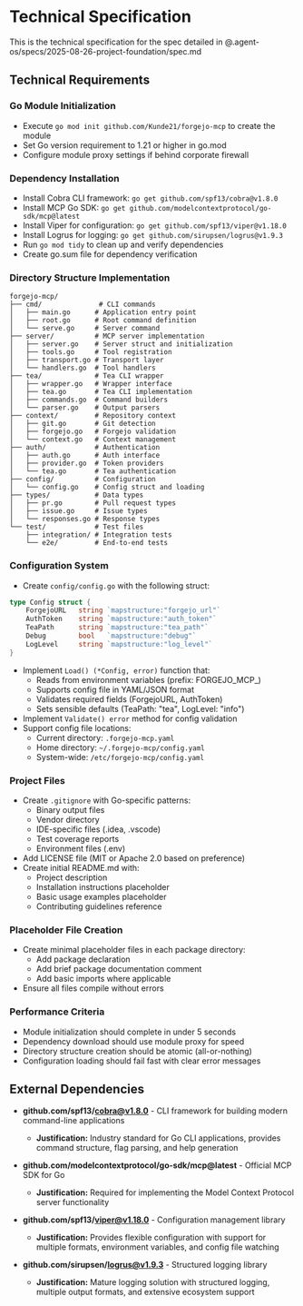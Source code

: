 # Technical Specification

This is the technical specification for the spec detailed in @.agent-os/specs/2025-08-26-project-foundation/spec.md

## Technical Requirements

### Go Module Initialization
- Execute `go mod init github.com/Kunde21/forgejo-mcp` to create the module
- Set Go version requirement to 1.21 or higher in go.mod
- Configure module proxy settings if behind corporate firewall

### Dependency Installation
- Install Cobra CLI framework: `go get github.com/spf13/cobra@v1.8.0`
- Install MCP Go SDK: `go get github.com/modelcontextprotocol/go-sdk/mcp@latest`
- Install Viper for configuration: `go get github.com/spf13/viper@v1.18.0`
- Install Logrus for logging: `go get github.com/sirupsen/logrus@v1.9.3`
- Run `go mod tidy` to clean up and verify dependencies
- Create go.sum file for dependency verification

### Directory Structure Implementation
```
forgejo-mcp/
├── cmd/              # CLI commands
│   ├── main.go      # Application entry point
│   ├── root.go      # Root command definition
│   └── serve.go     # Server command
├── server/          # MCP server implementation
│   ├── server.go    # Server struct and initialization
│   ├── tools.go     # Tool registration
│   ├── transport.go # Transport layer
│   └── handlers.go  # Tool handlers
├── tea/             # Tea CLI wrapper
│   ├── wrapper.go   # Wrapper interface
│   ├── tea.go       # Tea CLI implementation
│   ├── commands.go  # Command builders
│   └── parser.go    # Output parsers
├── context/         # Repository context
│   ├── git.go       # Git detection
│   ├── forgejo.go   # Forgejo validation
│   └── context.go   # Context management
├── auth/            # Authentication
│   ├── auth.go      # Auth interface
│   ├── provider.go  # Token providers
│   └── tea.go       # Tea authentication
├── config/          # Configuration
│   └── config.go    # Config struct and loading
├── types/           # Data types
│   ├── pr.go        # Pull request types
│   ├── issue.go     # Issue types
│   └── responses.go # Response types
└── test/            # Test files
    ├── integration/ # Integration tests
    └── e2e/         # End-to-end tests
```

### Configuration System
- Create `config/config.go` with the following struct:
```go
type Config struct {
    ForgejoURL   string `mapstructure:"forgejo_url"`
    AuthToken    string `mapstructure:"auth_token"`
    TeaPath      string `mapstructure:"tea_path"`
    Debug        bool   `mapstructure:"debug"`
    LogLevel     string `mapstructure:"log_level"`
}
```
- Implement `Load() (*Config, error)` function that:
  - Reads from environment variables (prefix: FORGEJO_MCP_)
  - Supports config file in YAML/JSON format
  - Validates required fields (ForgejoURL, AuthToken)
  - Sets sensible defaults (TeaPath: "tea", LogLevel: "info")
- Implement `Validate() error` method for config validation
- Support config file locations:
  - Current directory: `.forgejo-mcp.yaml`
  - Home directory: `~/.forgejo-mcp/config.yaml`
  - System-wide: `/etc/forgejo-mcp/config.yaml`

### Project Files
- Create `.gitignore` with Go-specific patterns:
  - Binary output files
  - Vendor directory
  - IDE-specific files (.idea, .vscode)
  - Test coverage reports
  - Environment files (.env)
- Add LICENSE file (MIT or Apache 2.0 based on preference)
- Create initial README.md with:
  - Project description
  - Installation instructions placeholder
  - Basic usage examples placeholder
  - Contributing guidelines reference

### Placeholder File Creation
- Create minimal placeholder files in each package directory:
  - Add package declaration
  - Add brief package documentation comment
  - Add basic imports where applicable
- Ensure all files compile without errors

### Performance Criteria
- Module initialization should complete in under 5 seconds
- Dependency download should use module proxy for speed
- Directory structure creation should be atomic (all-or-nothing)
- Configuration loading should fail fast with clear error messages

## External Dependencies

- **github.com/spf13/cobra@v1.8.0** - CLI framework for building modern command-line applications
  - **Justification:** Industry standard for Go CLI applications, provides command structure, flag parsing, and help generation
  
- **github.com/modelcontextprotocol/go-sdk/mcp@latest** - Official MCP SDK for Go
  - **Justification:** Required for implementing the Model Context Protocol server functionality
  
- **github.com/spf13/viper@v1.18.0** - Configuration management library
  - **Justification:** Provides flexible configuration with support for multiple formats, environment variables, and config file watching
  
- **github.com/sirupsen/logrus@v1.9.3** - Structured logging library
  - **Justification:** Mature logging solution with structured logging, multiple output formats, and extensive ecosystem support